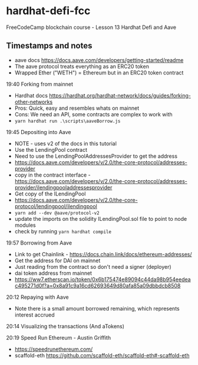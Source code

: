 # hardhat-defi-fcc

FreeCodeCamp blockchain course - Lesson 13 Hardhat Defi and Aave

## Timestamps and notes

-   aave docs https://docs.aave.com/developers/getting-started/readme
-   The aave protocol treats everything as an ERC20 token
-   Wrapped Ether ("WETH") = Ethereum but in an ERC20 token contract

19:40 Forking from mainnet

-   Hardhat docs https://hardhat.org/hardhat-network/docs/guides/forking-other-networks
-   Pros: Quick, easy and resembles whats on mainnet
-   Cons: We need an API, some contracts are complex to work with
-   `yarn hardhat run .\scripts\aaveBorrow.js`

19:45 Depositing into Aave

-   NOTE - uses v2 of the docs in this tutorial
-   Use the LendingPool contract
-   Need to use the LendingPoolAddressesProvider to get the address
-   https://docs.aave.com/developers/v/2.0/the-core-protocol/addresses-provider
-   copy in the contract interface - https://docs.aave.com/developers/v/2.0/the-core-protocol/addresses-provider/ilendingpooladdressesprovider
-   Get copy of the ILendingPool
-   https://docs.aave.com/developers/v/2.0/the-core-protocol/lendingpool/ilendingpool
-   `yarn add --dev @aave/protocol-v2`
-   update the imports on the solidity ILendingPool.sol file to point to node modules
-   check by running `yarn hardhat compile`

19:57 Borrowing from Aave

-   Link to get Chainlink - https://docs.chain.link/docs/ethereum-addresses/
-   Get the address for DAI on mainnet
-   Just reading from the contract so don't need a signer (deployer)
-   dai token address from mainnet
-   https://ww7.etherscan.io/token/0x6b175474e89094c44da98b954eedeac495271d0f?a=0x8a91c9a16cd62693649d80afa85a09dbbdcb8508

20:12 Repaying with Aave

-   Note there is a small amount borrowed remaining, which represents interest accrued

20:14 Visualizing the transactions (And aTokens)

20:19 Speed Run Ethereum - Austin Griffith

-   https://speedrunethereum.com/
-   scaffold-eth https://github.com/scaffold-eth/scaffold-eth#-scaffold-eth
